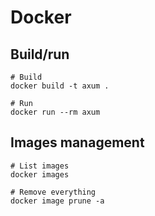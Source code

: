 # Docker

## Build/run

```shell
# Build
docker build -t axum .

# Run
docker run --rm axum
```

## Images management

```shell
# List images
docker images

# Remove everything
docker image prune -a
```
